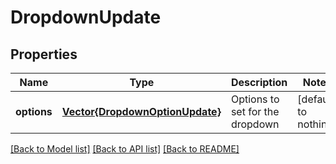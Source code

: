# DropdownUpdate


## Properties
Name | Type | Description | Notes
------------ | ------------- | ------------- | -------------
**options** | [**Vector{DropdownOptionUpdate}**](DropdownOptionUpdate.md) | Options to set for the dropdown | [default to nothing]


[[Back to Model list]](../README.md#models) [[Back to API list]](../README.md#api-endpoints) [[Back to README]](../README.md)


